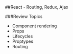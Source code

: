 ##React - Routing, Redux, Ajax

###Review Topics
- Component rendering
- Props
- Lifecycles
- Proptypes
- Routing
